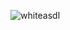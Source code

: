 
<!---
extendAnas/extendAnas is a ✨ special ✨ repository because its `README.md` (this file) appears on your GitHub profile.
You can click the Preview link to take a look at your changes.
--->
![whiteasdl](https://github.com/user-attachments/assets/23b03e6d-b11a-4af7-af28-d1dbd6ce914e)





























